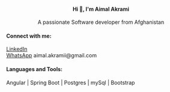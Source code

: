 <h4 align="center">Hi 👋, I'm Aimal Akrami</h4>
<p align="center">A passionate Software developer from Afghanistan</p>

<h4 align="left">Connect with me:</h4>
<p align="left">
<a href="https://www.linkedin.com/in/aimal-akrami-91949729a/" target="blank">LinkedIn</a> <br>
<a href="https://wa.me/qr/NUZFT7223PH2O1" target="blank">WhatsApp</a>
<a target="blank">aimal.akramii@gmail.com</a>
</p>

<h4 align="left">Languages and Tools:</h4>
<p> 
  Angular | Spring Boot | Postgres | mySql | Bootstrap
</p>
